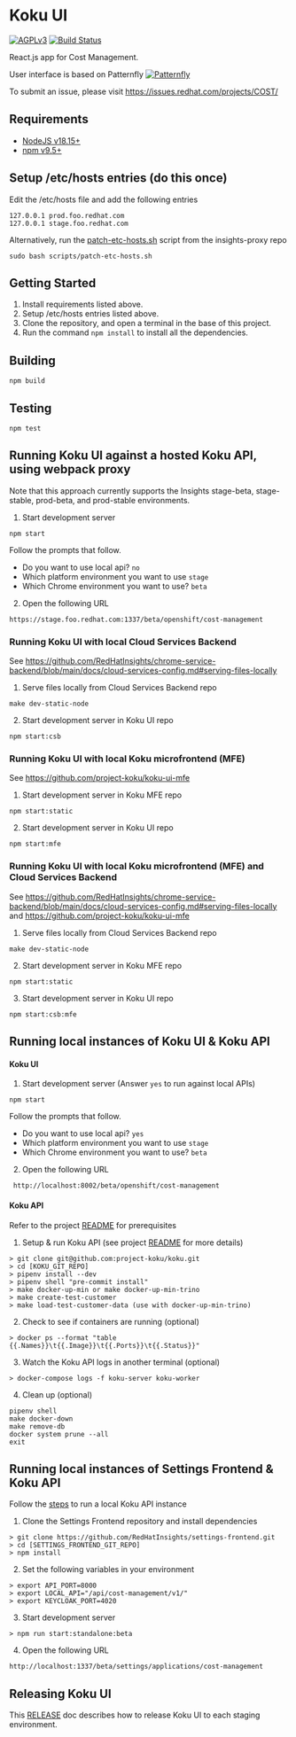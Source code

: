 # Koku UI

[![AGPLv3][license-badge]][license]
[![Build Status][build-badge]][build]

React.js app for Cost Management.

User interface is based on Patternfly [![Patternfly][pf-logo]][patternfly]

To submit an issue, please visit https://issues.redhat.com/projects/COST/

## Requirements
* [NodeJS v18.15+][nodejs]
* [npm v9.5+][npm]

## Setup /etc/hosts entries (do this once)

Edit the /etc/hosts file and add the following entries
```
127.0.0.1 prod.foo.redhat.com
127.0.0.1 stage.foo.redhat.com
```

Alternatively, run the [patch-etc-hosts.sh][patch-etc-hosts] script from the insights-proxy repo
```
sudo bash scripts/patch-etc-hosts.sh
```

## Getting Started
1. Install requirements listed above.
2. Setup /etc/hosts entries listed above. 
3. Clone the repository, and open a terminal in the base of this project.
4. Run the command `npm install` to install all the dependencies.

## Building
```
npm build
```

## Testing
```
npm test
```

## Running Koku UI against a hosted Koku API, using webpack proxy
Note that this approach currently supports the Insights stage-beta, stage-stable, prod-beta, and prod-stable environments.

1. Start development server
```
npm start
```

Follow the prompts that follow.

* Do you want to use local api? `no`
* Which platform environment you want to use `stage`
* Which Chrome environment you want to use? `beta`

2. Open the following URL
```
https://stage.foo.redhat.com:1337/beta/openshift/cost-management
```

### Running Koku UI with local Cloud Services Backend

See https://github.com/RedHatInsights/chrome-service-backend/blob/main/docs/cloud-services-config.md#serving-files-locally

1. Serve files locally from Cloud Services Backend repo
```
make dev-static-node
```

2. Start development server in Koku UI repo
```
npm start:csb
```

### Running Koku UI with local Koku microfrontend (MFE)

See https://github.com/project-koku/koku-ui-mfe

1. Start development server in Koku MFE repo
```
npm start:static
```

2. Start development server in Koku UI repo
```
npm start:mfe
```

### Running Koku UI with local Koku microfrontend (MFE) and Cloud Services Backend

See https://github.com/RedHatInsights/chrome-service-backend/blob/main/docs/cloud-services-config.md#serving-files-locally
and https://github.com/project-koku/koku-ui-mfe

1. Serve files locally from Cloud Services Backend repo
```
make dev-static-node
```

2. Start development server in Koku MFE repo
```
npm start:static
```

3. Start development server in Koku UI repo
```
npm start:csb:mfe
```

## Running local instances of Koku UI & Koku API
#### Koku UI

1. Start development server (Answer `yes` to run against local APIs)
```
npm start
```

Follow the prompts that follow.

* Do you want to use local api? `yes`
* Which platform environment you want to use `stage`
* Which Chrome environment you want to use? `beta`

2. Open the following URL
```
 http://localhost:8002/beta/openshift/cost-management
```

#### Koku API
Refer to the project [README][koku-readme] for prerequisites

1. Setup & run Koku API (see project [README][koku-readme] for more details)
```
> git clone git@github.com:project-koku/koku.git
> cd [KOKU_GIT_REPO]
> pipenv install --dev
> pipenv shell "pre-commit install"
> make docker-up-min or make docker-up-min-trino
> make create-test-customer
> make load-test-customer-data (use with docker-up-min-trino)
```

2. Check to see if containers are running (optional)
```
> docker ps --format "table {{.Names}}\t{{.Image}}\t{{.Ports}}\t{{.Status}}"
```

3. Watch the Koku API logs in another terminal (optional)
```
> docker-compose logs -f koku-server koku-worker
```

4. Clean up (optional)
```
pipenv shell
make docker-down
make remove-db
docker system prune --all
exit
```

## Running local instances of Settings Frontend & Koku API

Follow the [steps](#koku-api) to run a local Koku API instance

1. Clone the Settings Frontend repository and install dependencies
```
> git clone https://github.com/RedHatInsights/settings-frontend.git
> cd [SETTINGS_FRONTEND_GIT_REPO]
> npm install
```

2. Set the following variables in your environment
```
> export API_PORT=8000
> export LOCAL_API="/api/cost-management/v1/"
> export KEYCLOAK_PORT=4020
```

3. Start development server
```
> npm run start:standalone:beta
```

4. Open the following URL
```
http://localhost:1337/beta/settings/applications/cost-management
```

## Releasing Koku UI

This [RELEASE][release-doc] doc describes how to release Koku UI to each staging environment.

[build]: https://travis-ci.com/project-koku/UI'
[build-badge]: https://img.shields.io/travis/project-koku/koku-ui.svg?style=for-the-badge
[koku-readme]: https://github.com/project-koku/koku#readme
[license-badge]: https://img.shields.io/github/license/project-koku/koku-ui.svg?longCache=true&style=for-the-badge
[license]: https://github.com/project-koku/koku-ui/blob/main/LICENSE
[nodejs]: https://nodejs.org/en/
[patch-etc-hosts]: https://github.com/RedHatInsights/insights-proxy/blob/master/scripts/patch-etc-hosts.sh
[pf-logo]: https://www.patternfly.org/v4/images/logo.4189e7eb1a0741ea2b3b51b80d33c4cb.svg
[patternfly]: https://www.patternfly.org/
[release-doc]: https://github.com/project-koku/koku-ui/blob/main/RELEASE.md
[npm]: https://https://www.npmjs.com/
